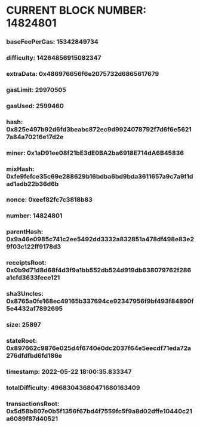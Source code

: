 # CURRENT BLOCK NUMBER: 14824801

### baseFeePerGas: 15342849734
### difficulty: 14264856915082347
### extraData: 0x486976656f6e2075732d6865617679
### gasLimit: 29970505
### gasUsed: 2599460
### hash: 0x825e497b92d6fd3beabc872ec9d9924078792f7d6f6e56217a84a70216e17d2e
### miner: 0x1aD91ee08f21bE3dE0BA2ba6918E714dA6B45836
### mixHash: 0xfe9fefce35c69e288629b16bdba6bd9bda3611657a9c7a9f1dad1adb22b36d6b
### nonce: 0xeef82fc7c3818b83
### number: 14824801
### parentHash: 0x9a46e0985c741c2ee5492dd3332a832851a478df498e83e29f03c122ff9178d3
### receiptsRoot: 0x0b9d71d8d68f4d3f9a1bb552db524d919db638079762f286a1cfd3633feee121
### sha3Uncles: 0x8765a0fe168ec49165b337694ce92347956f9bf493f84890f5e4432af7892695
### size: 25897
### stateRoot: 0x897662c9876e025d4f6740e0dc2037f64e5eecdf71eda72a276dfdfbd6fd186e
### timestamp: 2022-05-22 18:00:35.833347
### totalDifficulty: 49683043680471680163409
### transactionsRoot: 0x5d58b807e0b5f1356f67bd4f7559fc5f9a8d02dffe10440c21a6089f87d40521
